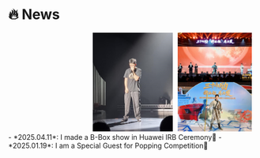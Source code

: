 # 🔥 News
<div class='paper-box'>
<div class="paper-box-image" style="display: flex; align-items: center; justify-content: center; gap: 10px;">
  <div style="flex: 1;">
       
  </div>
  <div style="flex: 1;">
    <img src="images/new415.png" alt="News 1" style="height: 200px; width: auto;">
  </div>
  <div style="flex: 1;">
    <img src="images/news2.png" alt="News 2" style="height: 200px; width: auto;">
  </div>
</div>

<div class='paper-box-text' markdown="1">
- *2025.04.11*: I made a B-Box show in Huawei IRB Ceremony🎉 
- *2025.01.19*: I am a Special Guest for Popping Competition🎉 
</div>
</div>

